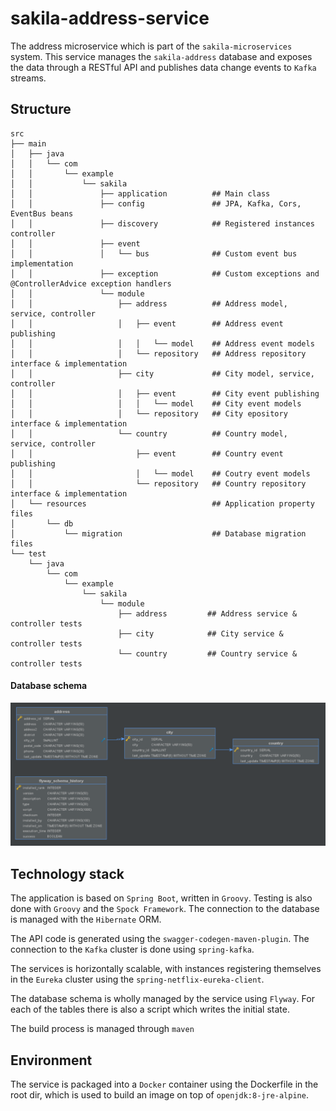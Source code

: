 # sakila-address-service

The address microservice which is part of the `sakila-microservices` system. This service manages the
`sakila-address` database and exposes the data through a RESTful API and publishes data change events
to `Kafka` streams.

## Structure

```
src
├── main
│   ├── java
│   │   └── com
│   │       └── example
│   │           └── sakila
│   │               ├── application          ## Main class
│   │               ├── config               ## JPA, Kafka, Cors, EventBus beans
│   │               ├── discovery            ## Registered instances controller
│   │               ├── event                
│   │               │   └── bus              ## Custom event bus implementation
│   │               ├── exception            ## Custom exceptions and @ControllerAdvice exception handlers
│   │               └── module
│   │                   ├── address          ## Address model, service, controller
│   │                   │   ├── event        ## Address event publishing
│   │                   │   │   └── model    ## Address event models
│   │                   │   └── repository   ## Address repository interface & implementation
│   │                   ├── city             ## City model, service, controller
│   │                   │   ├── event        ## City event publishing
│   │                   │   │   └── model    ## City event models
│   │                   │   └── repository   ## City epository interface & implementation
│   │                   └── country          ## Country model, service, controller
│   │                       ├── event        ## Country event publishing
│   │                       │   └── model    ## Coutry event models
│   │                       └── repository   ## Country repository interface & implementation
│   └── resources                            ## Application property files
│       └── db
│           └── migration                    ## Database migration files
└── test
    └── java
        └── com
            └── example
                └── sakila
                    └── module
                        ├── address         ## Address service & controller tests
                        ├── city            ## City service & controller tests
                        └── country         ## Country service & controller tests
```

#### Database schema

![DatabaseSchema](sakila-address-schema.png)

## Technology stack

The application is based on `Spring Boot`, written in `Groovy`. Testing is also done with `Groovy`
and the `Spock Framework`. The connection to the database is managed with the `Hibernate` ORM.

The API code is generated using the `swagger-codegen-maven-plugin`. The connection to the `Kafka`
cluster is done using `spring-kafka`.

The services is horizontally scalable, with instances registering themselves in the `Eureka` cluster
using the `spring-netflix-eureka-client`.

The database schema is wholly managed by the service using `Flyway`. For each of the tables there is
also a script which writes the initial state.

The build process is managed through `maven`

## Environment

The service is packaged into a `Docker` container using the Dockerfile in the root dir, which is used
to build an image on top of `openjdk:8-jre-alpine`.
